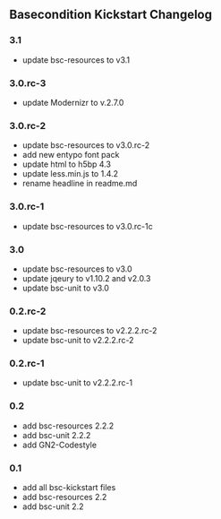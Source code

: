 ## Basecondition Kickstart Changelog

### 3.1

* update bsc-resources to v3.1

### 3.0.rc-3

* update Modernizr to v.2.7.0

### 3.0.rc-2

* update bsc-resources to v3.0.rc-2
* add new entypo font pack
* update html to h5bp 4.3
* update less.min.js to 1.4.2
* rename headline in readme.md

### 3.0.rc-1

* update bsc-resources to v3.0.rc-1c

### 3.0

* update bsc-resources to v3.0
* update jqeury to v1.10.2 and v2.0.3
* update bsc-unit to v3.0

### 0.2.rc-2

* update bsc-resources to v2.2.2.rc-2
* update bsc-unit to v2.2.2.rc-2

### 0.2.rc-1

* update bsc-unit to v2.2.2.rc-1

### 0.2

* add bsc-resources 2.2.2
* add bsc-unit 2.2.2
* add GN2-Codestyle

### 0.1

* add all bsc-kickstart files
* add bsc-resources 2.2
* add bsc-unit 2.2

